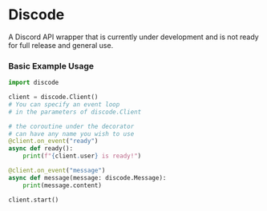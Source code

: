 # Discode
A Discord API wrapper that is currently under development and is not ready for full release and general use.

### Basic Example Usage
```py
import discode

client = discode.Client()
# You can specify an event loop
# in the parameters of discode.Client

# the coroutine under the decorator
# can have any name you wish to use
@client.on_event("ready")
async def ready():
    print(f"{client.user} is ready!")

@client.on_event("message")
async def message(message: discode.Message):
    print(message.content)

client.start()
```